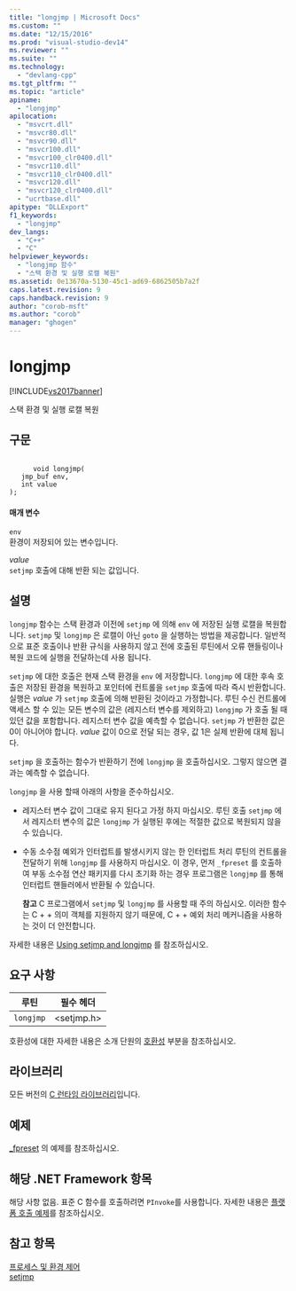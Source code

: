 ```yaml
---
title: "longjmp | Microsoft Docs"
ms.custom: ""
ms.date: "12/15/2016"
ms.prod: "visual-studio-dev14"
ms.reviewer: ""
ms.suite: ""
ms.technology: 
  - "devlang-cpp"
ms.tgt_pltfrm: ""
ms.topic: "article"
apiname: 
  - "longjmp"
apilocation: 
  - "msvcrt.dll"
  - "msvcr80.dll"
  - "msvcr90.dll"
  - "msvcr100.dll"
  - "msvcr100_clr0400.dll"
  - "msvcr110.dll"
  - "msvcr110_clr0400.dll"
  - "msvcr120.dll"
  - "msvcr120_clr0400.dll"
  - "ucrtbase.dll"
apitype: "DLLExport"
f1_keywords: 
  - "longjmp"
dev_langs: 
  - "C++"
  - "C"
helpviewer_keywords: 
  - "longjmp 함수"
  - "스택 환경 및 실행 로캘 복원"
ms.assetid: 0e13670a-5130-45c1-ad69-6862505b7a2f
caps.latest.revision: 9
caps.handback.revision: 9
author: "corob-msft"
ms.author: "corob"
manager: "ghogen"
---
```

# longjmp
[!INCLUDE[vs2017banner](../../assembler/inline/includes/vs2017banner.md)]

스택 환경 및 실행 로캘 복원  
  
## 구문  
  
```  
  
      void longjmp(  
   jmp_buf env,  
   int value   
);  
```  
  
#### 매개 변수  
 `env`  
 환경이 저장되어 있는 변수입니다.  
  
 *value*  
 `setjmp` 호출에 대해 반환 되는 값입니다.  
  
## 설명  
 `longjmp` 함수는 스택 환경과 이전에 `setjmp` 에 의해 `env` 에 저장된 실행 로캘을 복원합니다.  `setjmp` 및 `longjmp` 은 로캘이 아닌 `goto` 을 실행하는 방법을 제공합니다. 일반적으로 표준 호출이나 반환 규식을 사용하지 않고 전에 호출된 루틴에서 오류 핸들링이나 복원 코드에 실행을 전달하는데 사용 됩니다.  
  
 `setjmp` 에 대한 호출은 현재 스택 환경을 `env` 에 저장합니다.  `longjmp` 에 대한 후속 호출은 저장된 환경을 복원하고 포인터에 컨트롤을 `setjmp` 호출에 따라 즉시 반환합니다.  실행은 *value* 가 `setjmp` 호출에 의해 반환된 것이라고 가정합니다.  루틴 수신 컨트롤에 액세스 할 수 있는 모든 변수의 값은 \(레지스터 변수를 제외하고\) `longjmp` 가 호출 될 때 있던 값을 포함합니다.  레지스터 변수 값을 예측할 수 없습니다.  `setjmp` 가 반환한 값은 0이 아니어야 합니다.  *value* 값이 0으로 전달 되는 경우, 값 1은 실제 반환에 대체 됩니다.  
  
 `setjmp` 을 호출하는 함수가 반환하기 전에 `longjmp` 을 호출하십시오. 그렇지 않으면 결과는 예측할 수 없습니다.  
  
 `longjmp` 을 사용 할때 아래의 사항을 준수하십시오.  
  
-   레지스터 변수 값이 그대로 유지 된다고 가정 하지 마십시오.  루틴 호출 `setjmp` 에서 레지스터 변수의 값은 `longjmp` 가 실행된 후에는 적절한 값으로 복원되지 않을 수 있습니다.  
  
-   수동 소수점 예외가 인터럽트를 발생시키지 않는 한 인터럽트 처리 루틴의 컨트롤을 전달하기 위해 `longjmp` 를 사용하지 마십시오.  이 경우, 먼저 `_fpreset` 를 호출하여 부동 소수점 연산 패키지를 다시 초기화 하는 경우 프로그램은 `longjmp` 를 통해 인터럽트 핸들러에서 반환될 수 있습니다.  
  
     **참고** C 프로그램에서 `setjmp` 및 `longjmp` 를 사용할 때 주의 하십시오.  이러한 함수는 C \+ \+ 의미 객체를 지원하지 않기 때문에, C \+ \+ 예외 처리 메커니즘을 사용하는 것이 더 안전합니다.  
  
 자세한 내용은 [Using setjmp and longjmp](../../cpp/using-setjmp-longjmp.md) 를 참조하십시오.  
  
## 요구 사항  
  
|루틴|필수 헤더|  
|--------|-----------|  
|`longjmp`|\<setjmp.h\>|  
  
 호환성에 대한 자세한 내용은 소개 단원의 [호환성](../../c-runtime-library/compatibility.md) 부분을 참조하십시오.  
  
## 라이브러리  
 모든 버전의 [C 런타임 라이브러리](../../c-runtime-library/crt-library-features.md)입니다.  
  
## 예제  
 [\_fpreset](../../c-runtime-library/reference/fpreset.md) 의 예제를 참조하십시오.  
  
## 해당 .NET Framework 항목  
 해당 사항 없음. 표준 C 함수를 호출하려면 `PInvoke`를 사용합니다. 자세한 내용은 [플랫폼 호출 예제](../Topic/Platform%20Invoke%20Examples.md)를 참조하십시오.  
  
## 참고 항목  
 [프로세스 및 환경 제어](../../c-runtime-library/process-and-environment-control.md)   
 [setjmp](../../c-runtime-library/reference/setjmp.md)